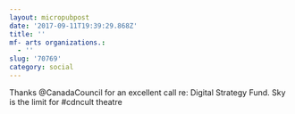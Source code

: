 ```yaml
---
layout: micropubpost
date: '2017-09-11T19:39:29.868Z'
title: ''
mf- arts organizations.:
  - ''
slug: '70769'
category: social
---
```

Thanks @CanadaCouncil for an excellent call re: Digital Strategy Fund. Sky is the limit for #cdncult theatre 
